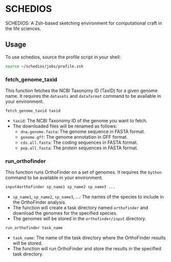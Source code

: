 # SCHEDIOS
SCHEDIOS: A Zsh-based sketching environment for computational craft in the life sciences.

## Usage
To use schedios, source the profile script in your shell:

```zsh
source ~/schedios/jobs/profile.zsh
```

### fetch_genome_taxid
This function fetches the NCBI Taxonomy ID (TaxID) for a given genome name.
It requires the `datasets` and `dataformat` command to be available in your environment.
```zsh
fetch_genome_taxid taxid
```
- `taxid`: The NCBI Taxonomy ID of the genome you want to fetch.
- The downloaded files will be renamed as follows:
  - `dna.genome.fasta`: The genome sequence in FASTA format.
  - `genome.gff`: The genome annotation in GFF format.
  - `cds.all.fasta`: The coding sequences in FASTA format.
  - `pep.all.fasta`: The protein sequences in FASTA format.

### run_orthofinder
This function runs OrthoFinder on a set of genomes.
It requires the `bython` command to be available in your environment.

```zsh
input4orthofinder sp_name1 sp_name2 sp_name3 ...
```
- `sp_name1`, `sp_name2`, `sp_name3`, ...: The names of the species to include in the OrthoFinder analysis.
- The function will create a task directory named `orthofinder` and download the genomes for the specified species.
- The genomes will be stored in the `orthofinder/input` directory.

```zsh
run_orthofinder task_name
```
- `task_name`: The name of the task directory where the OrthoFinder results will be stored.
- The function will run OrthoFinder and store the results in the specified task directory.